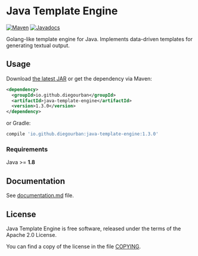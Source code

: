 Java Template Engine
=====================

[![Maven](https://img.shields.io/maven-central/v/io.github.diegourban/java-template-engine.svg)](https://search.maven.org/artifact/ru.proninyaroslav/java-template-engine/1.3.0/jar) [![Javadocs](http://www.javadoc.io/badge/ru.proninyaroslav/java-template-engine.svg)](http://www.javadoc.io/doc/ru.proninyaroslav/java-template-engine)

Golang-like template engine for Java. Implements data-driven templates for generating textual output.

Usage
---

Download [the latest JAR](https://search.maven.org/classic/remote_content?g=ru.proninyaroslav&a=java-template-engine&v=LATEST) or get the dependency via Maven:
```xml
<dependency>
  <groupId>io.github.diegourban</groupId>
  <artifactId>java-template-engine</artifactId>
  <version>1.3.0</version>
</dependency>
```
or Gradle:
```groovy
compile 'io.github.diegourban:java-template-engine:1.3.0'
```

### Requirements

Java >= **1.8**

Documentation
---

See [documentation.md](documentation.md) file.

License
---

Java Template Engine is free software, released under the terms of the Apache 2.0 License.

You can find a copy of the license in the file [COPYING](COPYING).